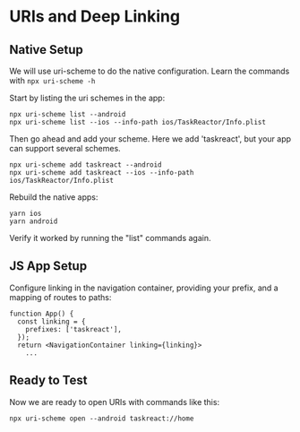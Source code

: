 # URIs and Deep Linking

## Native Setup

We will use uri-scheme to do the native configuration. Learn the commands with `npx uri-scheme -h`

Start by listing the uri schemes in the app:

```
npx uri-scheme list --android
npx uri-scheme list --ios --info-path ios/TaskReactor/Info.plist
```

Then go ahead and add your scheme. Here we add 'taskreact', but your app can support several schemes.

```
npx uri-scheme add taskreact --android
npx uri-scheme add taskreact --ios --info-path ios/TaskReactor/Info.plist
```

Rebuild the native apps:

```
yarn ios
yarn android
```

Verify it worked by running the "list" commands again.

## JS App Setup

Configure linking in the navigation container, providing your prefix, and a mapping of routes to paths:

```
function App() {
  const linking = {
    prefixes: ['taskreact'],
  });
  return <NavigationContainer linking={linking}>
    ...
```

## Ready to Test

Now we are ready to open URIs with commands like this:

```
npx uri-scheme open --android taskreact://home

```
